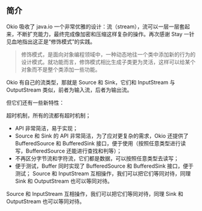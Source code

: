 ## 简介

Okio 吸收了 java.io 一个非常优雅的设计：流（stream），流可以一层一层套起来，不断扩充能力，最终完成像加密和压缩这样复杂的操作。再次感谢 Stay 一针见血地指出这正是“修饰模式”的实践。

> 修饰模式，是面向对象编程领域中，一种动态地往一个类中添加新的行为的设计模式。就功能而言，修饰模式相比生成子类更为灵活，这样可以给某个对象而不是整个类添加一些功能。


Okio 有自己的流类型，那就是 Source 和 Sink，它们和 InputStream 与 OutputStream 类似，前者为输入流，后者为输出流。

但它们还有一些新特性：

超时机制，所有的流都有超时机制；
- API 非常简洁，易于实现；
- Source 和 Sink 的 API 非常简洁，为了应对更复杂的需求，Okio 还提供了 BufferedSource 和 BufferedSink 接口，便于使用（按照任意类型进行读写，BufferedSource 还能进行查找和判等）；
- 不再区分字节流和字符流，它们都是数据，可以按照任意类型去读写；
- 便于测试，Buffer 同时实现了 BufferedSource 和 BufferedSink 接口，便于测试；
Source 和 InputStream 互相操作，我们可以把它们等同对待，同理 Sink 和 OutputStream 也可以等同对待。


Source 和 InputStream 互相操作，我们可以把它们等同对待，同理 Sink 和 OutputStream 也可以等同对待。


